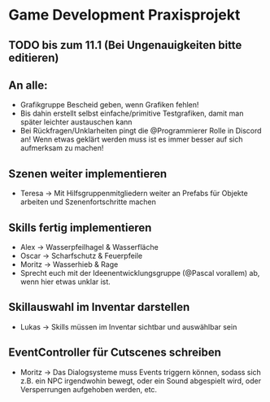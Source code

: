 # Game Development Praxisprojekt

## TODO bis zum 11.1 (Bei Ungenauigkeiten bitte editieren)
## An alle: 
- Grafikgruppe Bescheid geben, wenn Grafiken fehlen!
- Bis dahin erstellt selbst einfache/primitive Testgrafiken, damit man später leichter austauschen kann
- Bei Rückfragen/Unklarheiten pingt die @Programmierer Rolle in Discord an! Wenn etwas geklärt werden muss ist es immer besser auf sich aufmerksam zu machen!


## Szenen weiter implementieren
- Teresa  -> Mit Hilfsgruppenmitgliedern weiter an Prefabs für Objekte arbeiten und Szenenfortschritte machen

## Skills fertig implementieren
- Alex    -> Wasserpfeilhagel & Wasserfläche
- Oscar   -> Scharfschutz     & Feuerpfeile
- Moritz  -> Wasserhieb       & Rage
- Sprecht euch mit der Ideenentwicklungsgruppe (@Pascal vorallem) ab, wenn hier etwas unklar ist.

## Skillauswahl im Inventar darstellen
- Lukas   -> Skills müssen im Inventar sichtbar und auswählbar sein

## EventController für Cutscenes schreiben
- Moritz  -> Das Dialogsysteme muss Events triggern können, sodass sich z.B. ein NPC irgendwohin bewegt, oder ein Sound abgespielt wird, oder Versperrungen aufgehoben werden, etc.
